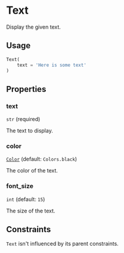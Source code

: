 # Text

Display the given text.

## Usage

```python
Text(
    text = 'Here is some text'
)
```

## Properties

### text

```str``` (required)

The text to display.

### color

[```Color```](Color.md) (default: ```Colors.black```)

The color of the text.

### font_size

```int``` (default: ```15```)

The size of the text.

## Constraints

`Text` isn't influenced by its parent constraints.
